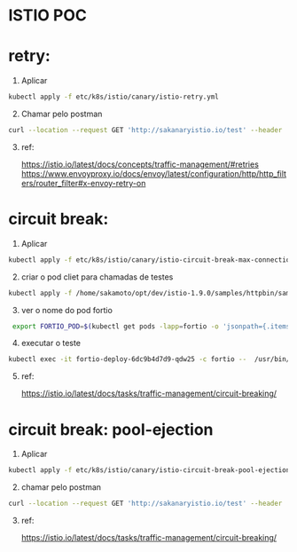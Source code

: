 
# ISTIO POC
# retry:
1. Aplicar
```sh
kubectl apply -f etc/k8s/istio/canary/istio-retry.yml
```

2. Chamar pelo postman 
```sh
curl --location --request GET 'http://sakanaryistio.io/test' --header 'country: MX'
```

3. ref: 
   
    https://istio.io/latest/docs/concepts/traffic-management/#retries
    https://www.envoyproxy.io/docs/envoy/latest/configuration/http/http_filters/router_filter#x-envoy-retry-on


# circuit break:
1. Aplicar
```sh
kubectl apply -f etc/k8s/istio/canary/istio-circuit-break-max-connection.yml
```

2. criar o pod cliet para chamadas de testes
```sh
kubectl apply -f /home/sakamoto/opt/dev/istio-1.9.0/samples/httpbin/sample-client/fortio-deploy.yaml
```

3. ver o nome do pod fortio
```sh
 export FORTIO_POD=$(kubectl get pods -lapp=fortio -o 'jsonpath={.items[0].metadata.name}')
```

4. executar o teste
```sh
kubectl exec -it fortio-deploy-6dc9b4d7d9-qdw25 -c fortio --  /usr/bin/fortio load -c 3 -qps 0 -n 40 -loglevel Warning http://node-http-test
```

5. ref:
   
   https://istio.io/latest/docs/tasks/traffic-management/circuit-breaking/

# circuit break: pool-ejection
1. Aplicar
```sh
kubectl apply -f etc/k8s/istio/canary/istio-circuit-break-pool-ejection.yml
```

2. chamar pelo postman 
```sh
curl --location --request GET 'http://sakanaryistio.io/test' --header 'country: MX'
```

3. ref:

    https://istio.io/latest/docs/tasks/traffic-management/circuit-breaking/